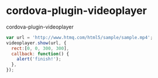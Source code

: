 # cordova-plugin-videoplayer
cordova-plugin-videoplayer


```js
var url = 'http://www.htmq.com/html5/sample/sample.mp4';
videoplayer.show(url, {
  rect:[0, 0, 300, 300],
  callback: function() {
    alert('finish!');
  },
});
```